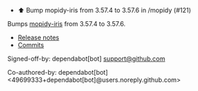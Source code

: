 - ⬆️ Bump mopidy-iris from 3.57.4 to 3.57.6 in /mopidy (#121)

Bumps [mopidy-iris](https://github.com/jaedb/iris) from 3.57.4 to 3.57.6.
- [Release notes](https://github.com/jaedb/iris/releases)
- [Commits](https://github.com/jaedb/iris/commits)

Signed-off-by: dependabot[bot] <support@github.com>

Co-authored-by: dependabot[bot] <49699333+dependabot[bot]@users.noreply.github.com>
